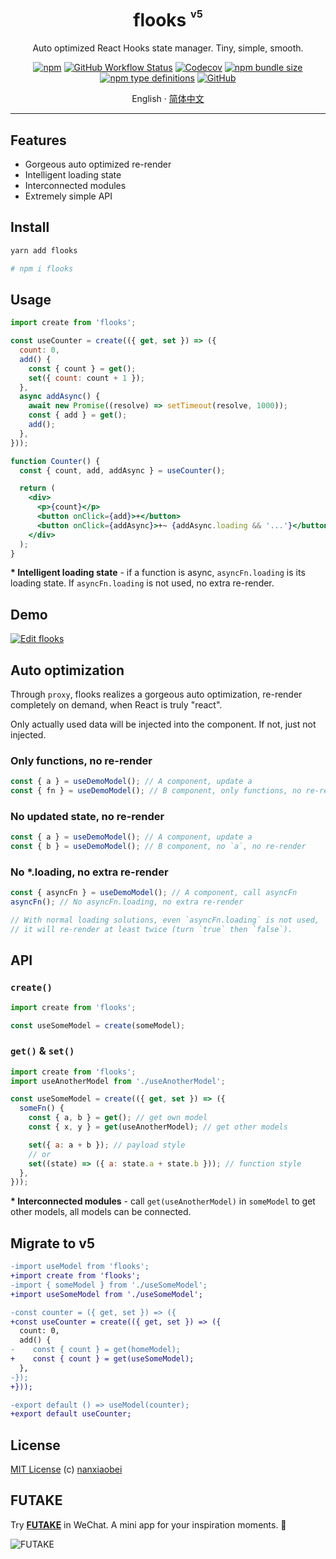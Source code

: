 <div align="center">
<h1>flooks <sup><sup><sub>v5</sub></sup></sup></h1>

Auto optimized React Hooks state manager. Tiny, simple, smooth.

[![npm](https://img.shields.io/npm/v/flooks?style=flat-square)](https://www.npmjs.com/package/flooks)
[![GitHub Workflow Status](https://img.shields.io/github/workflow/status/nanxiaobei/flooks/Test?style=flat-square)](https://github.com/nanxiaobei/flooks/actions?query=workflow%3ATest)
[![Codecov](https://img.shields.io/codecov/c/github/nanxiaobei/flooks?style=flat-square)](https://codecov.io/gh/nanxiaobei/flooks)
[![npm bundle size](https://img.shields.io/bundlephobia/minzip/flooks?style=flat-square)](https://bundlephobia.com/result?p=flooks)
[![npm type definitions](https://img.shields.io/npm/types/typescript?style=flat-square)](https://github.com/nanxiaobei/flooks/blob/main/src/index.ts)
[![GitHub](https://img.shields.io/github/license/nanxiaobei/flooks?style=flat-square)](https://github.com/nanxiaobei/flooks/blob/main/LICENSE)

English · [简体中文](./README.zh-CN.md)

</div>

---

## Features

- Gorgeous auto optimized re-render
- Intelligent loading state
- Interconnected modules
- Extremely simple API

## Install

```sh
yarn add flooks

# npm i flooks
```

## Usage

```jsx
import create from 'flooks';

const useCounter = create(({ get, set }) => ({
  count: 0,
  add() {
    const { count } = get();
    set({ count: count + 1 });
  },
  async addAsync() {
    await new Promise((resolve) => setTimeout(resolve, 1000));
    const { add } = get();
    add();
  },
}));

function Counter() {
  const { count, add, addAsync } = useCounter();

  return (
    <div>
      <p>{count}</p>
      <button onClick={add}>+</button>
      <button onClick={addAsync}>+~ {addAsync.loading && '...'}</button>
    </div>
  );
}
```

**\* Intelligent loading state** - if a function is async, `asyncFn.loading` is its loading state. If `asyncFn.loading` is not used, no extra re-render.

## Demo

[![Edit flooks](https://codesandbox.io/static/img/play-codesandbox.svg)](https://codesandbox.io/s/flooks-gqye5?fontsize=14&hidenavigation=1&theme=dark)

## Auto optimization

Through `proxy`, flooks realizes a gorgeous auto optimization, re-render completely on demand, when React is truly "react".

Only actually used data will be injected into the component. If not, just not injected.

### Only functions, no re-render

```js
const { a } = useDemoModel(); // A component, update a
const { fn } = useDemoModel(); // B component, only functions, no re-render
```

### No updated state, no re-render

```js
const { a } = useDemoModel(); // A component, update a
const { b } = useDemoModel(); // B component, no `a`, no re-render
```

### No \*.loading, no extra re-render

```js
const { asyncFn } = useDemoModel(); // A component, call asyncFn
asyncFn(); // No asyncFn.loading, no extra re-render

// With normal loading solutions, even `asyncFn.loading` is not used,
// it will re-render at least twice (turn `true` then `false`).
```

## API

### `create()`

```js
import create from 'flooks';

const useSomeModel = create(someModel);
```

### `get()` & `set()`

```js
import create from 'flooks';
import useAnotherModel from './useAnotherModel';

const useSomeModel = create(({ get, set }) => ({
  someFn() {
    const { a, b } = get(); // get own model
    const { x, y } = get(useAnotherModel); // get other models

    set({ a: a + b }); // payload style
    // or
    set((state) => ({ a: state.a + state.b })); // function style
  },
}));
```

**\* Interconnected modules** - call `get(useAnotherModel)` in `someModel` to get other models, all models can be connected.

## Migrate to v5

```diff
-import useModel from 'flooks';
+import create from 'flooks';
-import { someModel } from './useSomeModel';
+import useSomeModel from './useSomeModel';

-const counter = ({ get, set }) => ({
+const useCounter = create(({ get, set }) => ({
  count: 0,
  add() {
-    const { count } = get(homeModel);
+    const { count } = get(useSomeModel);
  },
-});
+}));

-export default () => useModel(counter);
+export default useCounter;
```

## License

[MIT License](https://github.com/nanxiaobei/flooks/blob/main/LICENSE) (c) [nanxiaobei](https://lee.so/)

## FUTAKE

Try [**FUTAKE**](https://sotake.com/f) in WeChat. A mini app for your inspiration moments. 🌈

![FUTAKE](https://s3.jpg.cm/2021/09/21/IFG3wi.png)
